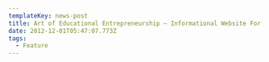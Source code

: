 ```yaml
---
templateKey: news-post
title: Art of Educational Entrepreneurship — Informational Website For Cancer Patients
date: 2012-12-01T05:47:07.773Z
tags:
  - Feature
---
```

